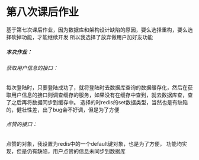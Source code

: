 # 第八次课后作业
基于第七次课后作业，因为数据库和架构设计缺陷的原因，要么选择重构，要么选择砍掉功能，才能继续开发
所以我选择了放弃做用户加好友功能
##### 本次作业：
###### 获取用户信息的接口：
每次登陆时，只要登陆成功了，就将登陆时去数据库查询的数据缓存化，然后在获取用户信息的接口则调查缓存的服务，如果没有在缓存中查到，就去数据库查，查了之后再将数据同步到缓存中。
选择的时redis的set数据类型，当然也是有缺陷的，健壮性差，出了bug会不好调，但是为了方便
###### 点赞的接口：
点赞的对象，我设置为redis中的一个default键对象，也是为了方便，
功能均实现，但是仍有缺陷，用户点赞的信息未同步到数据库

